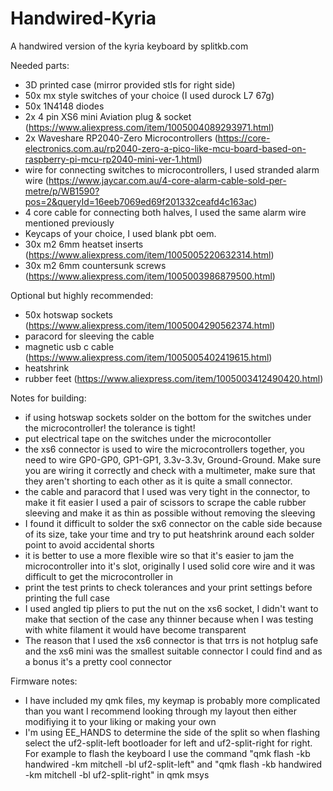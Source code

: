# Handwired-Kyria
A handwired version of the kyria keyboard by splitkb.com

Needed parts:
- 3D printed case (mirror provided stls for right side)
- 50x mx style switches of your choice (I used durock L7 67g)
- 50x 1N4148 diodes
- 2x 4 pin XS6 mini Aviation plug & socket (https://www.aliexpress.com/item/1005004089293971.html)
- 2x Waveshare RP2040-Zero Microcontrollers (https://core-electronics.com.au/rp2040-zero-a-pico-like-mcu-board-based-on-raspberry-pi-mcu-rp2040-mini-ver-1.html)
- wire for connecting switches to microcontrollers, I used stranded alarm wire (https://www.jaycar.com.au/4-core-alarm-cable-sold-per-metre/p/WB1590?pos=2&queryId=16eeb7069ed69f201332ceafd4c163ac)
- 4 core cable for connecting both halves, I used the same alarm wire mentioned previously
- Keycaps of your choice, I used blank pbt oem.
- 30x m2 6mm heatset inserts (https://www.aliexpress.com/item/1005005220632314.html)
- 30x m2 6mm countersunk screws (https://www.aliexpress.com/item/1005003986879500.html)

Optional but highly recommended:
- 50x hotswap sockets (https://www.aliexpress.com/item/1005004290562374.html)
- paracord for sleeving the cable
- magnetic usb c cable (https://www.aliexpress.com/item/1005005402419615.html)
- heatshrink
- rubber feet (https://www.aliexpress.com/item/1005003412490420.html)

Notes for building:
- if using hotswap sockets solder on the bottom for the switches under the microcontroller! the tolerance is tight!
- put electrical tape on the switches under the microcontoller
- the xs6 connector is used to wire the microcontrollers together, you need to wire GP0-GP0, GP1-GP1, 3.3v-3.3v, Ground-Ground. Make sure you are wiring it correctly and check with a multimeter, make sure that they aren't shorting to each other as it is quite a small connector.
- the cable and paracord that I used was very tight in the connector, to make it fit easier I used a pair of scissors to scrape the cable rubber sleeving and make it as thin as possible without removing the sleeving
- I found it difficult to solder the sx6 connector on the cable side because of its size, take your time and try to put heatshrink around each solder point to avoid accidental shorts
- it is better to use a more flexible wire so that it's easier to jam the microcontroller into it's slot, originally I used solid core wire and it was difficult to get the microcontroller in
- print the test prints to check tolerances and your print settings before printing the full case
- I used angled tip pliers to put the nut on the xs6 socket, I didn't want to make that section of the case any thinner because when I was testing with white filament it would have become transparent
- The reason that I used the xs6 connector is that trrs is not hotplug safe and the xs6 mini was the smallest suitable connector I could find and as a bonus it's a pretty cool connector

Firmware notes:
- I have included my qmk files, my keymap is probably more complicated than you want I recommend looking through my layout then either modifiying it to your liking or making your own
- I'm using EE_HANDS to determine the side of the split so when flashing select the uf2-split-left bootloader for left and uf2-split-right for right. For example to flash the keyboard I use the command "qmk flash -kb handwired -km mitchell -bl uf2-split-left" and "qmk flash -kb handwired -km mitchell -bl uf2-split-right" in qmk msys
